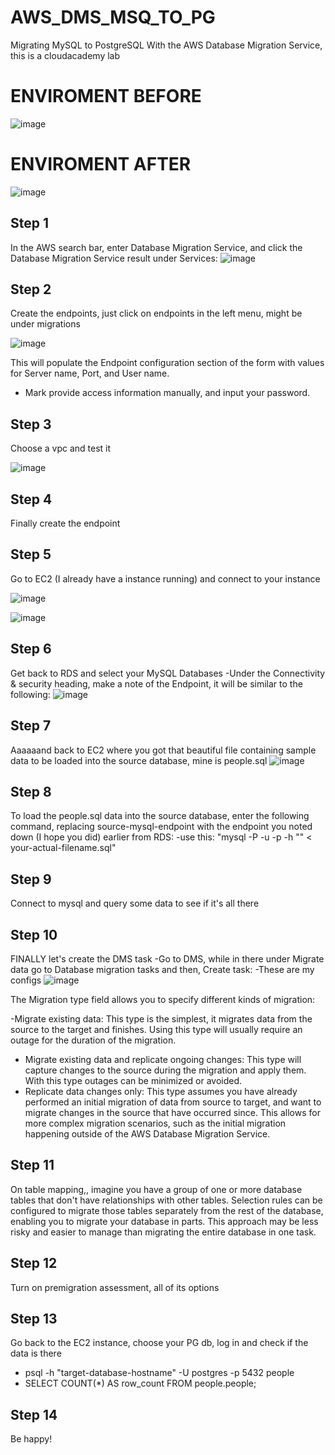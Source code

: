 # AWS_DMS_MSQ_TO_PG
Migrating MySQL to PostgreSQL With the AWS Database Migration Service, this is a cloudacademy lab


# ENVIROMENT BEFORE
![image](https://github.com/nicholasloureiro/AWS_DMS_MSQ_TO_PG/assets/105894972/bc8f5399-fb8e-47cc-9b4e-396cd6ebc212)

# ENVIROMENT AFTER
![image](https://github.com/nicholasloureiro/AWS_DMS_MSQ_TO_PG/assets/105894972/13289f0d-0892-4a1e-8645-856a26d3a001)

## Step 1

In the AWS search bar, enter Database Migration Service, and click the Database Migration Service result under Services:
![image](https://github.com/nicholasloureiro/AWS_DMS_MSQ_TO_PG/assets/105894972/3a4a558a-aa19-4f97-89f9-f2f876cefae4)

## Step 2

Create the endpoints, just click on endpoints in the left menu, might be under migrations

![image](https://github.com/nicholasloureiro/AWS_DMS_MSQ_TO_PG/assets/105894972/f47a1473-f645-4ab2-af92-988f03598d9a)

This will populate the Endpoint configuration section of the form with values for Server name, Port, and User name.
- Mark provide access information manually, and input your password.

## Step 3 

Choose a vpc and test it

![image](https://github.com/nicholasloureiro/AWS_DMS_MSQ_TO_PG/assets/105894972/2c3db597-98d3-4d41-bcfc-90984543cc84)

## Step 4 
Finally create the endpoint

## Step 5

Go to EC2 (I already have a instance running) and connect to your instance

![image](https://github.com/nicholasloureiro/AWS_DMS_MSQ_TO_PG/assets/105894972/ecb7b10e-8c5a-43c2-b36e-91ddd6e31ccb)

![image](https://github.com/nicholasloureiro/AWS_DMS_MSQ_TO_PG/assets/105894972/618fa207-739c-4f2b-a576-82c7b0e462e8)


## Step 6 

Get back to RDS and select your MySQL Databases
-Under the Connectivity & security heading, make a note of the Endpoint, it will be similar to the following:
![image](https://github.com/nicholasloureiro/AWS_DMS_MSQ_TO_PG/assets/105894972/e9336659-3d07-4f80-aec8-9f192406e540)

## Step 7

Aaaaaand back to EC2 where you got that beautiful file containing sample data to be loaded into the source database, mine is people.sql
![image](https://github.com/nicholasloureiro/AWS_DMS_MSQ_TO_PG/assets/105894972/974ad405-703f-4893-8598-1795fc59ed6d)

## Step 8

To load the people.sql data into the source database, enter the following command, replacing source-mysql-endpoint with the endpoint you noted down (I hope you did) earlier from RDS:
-use this:
"mysql -P <your-db-port> -u <your-db-username> -p -h "<source-mysql-endpoint>" < your-actual-filename.sql"

## Step 9
Connect to mysql and query some data to see if it's all there

## Step 10
FINALLY let's create the DMS task
-Go to DMS, while in there under Migrate data go to Database migration tasks and then, Create task:
-These are my configs
![image](https://github.com/nicholasloureiro/AWS_DMS_MSQ_TO_PG/assets/105894972/49f80850-f4e4-409f-96d9-868019ec6ea2)

The Migration type field allows you to specify different kinds of migration:

-Migrate existing data: This type is the simplest, it migrates data from the source to the target and finishes. Using this type will usually require an outage for the duration of the migration.
- Migrate existing data and replicate ongoing changes: This type will capture changes to the source during the migration and apply them. With this type outages can be minimized or avoided.
- Replicate data changes only: This type assumes you have already performed an initial migration of data from source to target, and want to migrate changes in the source that have occurred since. This allows for more complex migration scenarios, such as the initial migration happening outside of the AWS Database Migration Service.

## Step 11
On table mapping,, imagine you have a group of one or more database tables that don't have relationships with other tables. Selection rules can be configured to migrate those tables separately from the rest of the database, enabling you to migrate your database in parts. This approach may be less risky and easier to manage than migrating the entire database in one task.

## Step 12

Turn on premigration assessment, all of its options

## Step 13
Go back to the EC2 instance, choose your PG db, log in and check if the data is there
- psql -h "target-database-hostname" -U postgres -p 5432 people
- SELECT COUNT(*) AS row_count FROM people.people;

## Step 14
Be happy!







